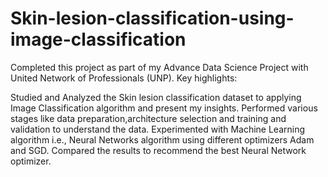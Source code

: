 # Skin-lesion-classification-using-image-classification
Completed this project as part of my Advance Data Science Project with United Network of Professionals (UNP). 
Key highlights:

Studied and Analyzed the Skin lesion classification dataset to applying Image Classification algorithm and present my insights.
Performed various stages like data preparation,architecture selection and training and validation  to understand the data.
Experimented with Machine Learning algorithm i.e., Neural Networks algorithm using different optimizers Adam and SGD.
Compared the results to recommend the best Neural Network optimizer.
